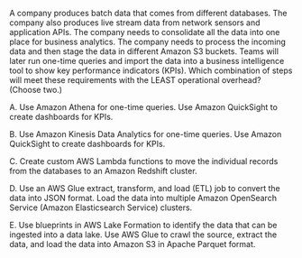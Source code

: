 A company produces batch data that comes from different databases. The company also produces live stream data from network sensors and application APIs. The company needs to consolidate all the data into one place for business analytics. The company needs to process the incoming data and then stage the data in different Amazon S3 buckets. Teams will later run one-time queries and import the data into a business intelligence tool to show key performance indicators (KPIs). Which combination of steps will meet these requirements with the LEAST operational overhead? (Choose two.) 

A. Use Amazon Athena for one-time queries. Use Amazon QuickSight to create dashboards for KPIs. 

B. Use Amazon Kinesis Data Analytics for one-time queries. Use Amazon QuickSight to create dashboards for KPIs. 

C. Create custom AWS Lambda functions to move the individual records from the databases to an Amazon Redshift cluster. 

D. Use an AWS Glue extract, transform, and load (ETL) job to convert the data into JSON format. Load the data into multiple Amazon OpenSearch Service (Amazon Elasticsearch Service) clusters. 

E. Use blueprints in AWS Lake Formation to identify the data that can be ingested into a data lake. Use AWS Glue to crawl the source, extract the data, and load the data into Amazon S3 in Apache Parquet format.